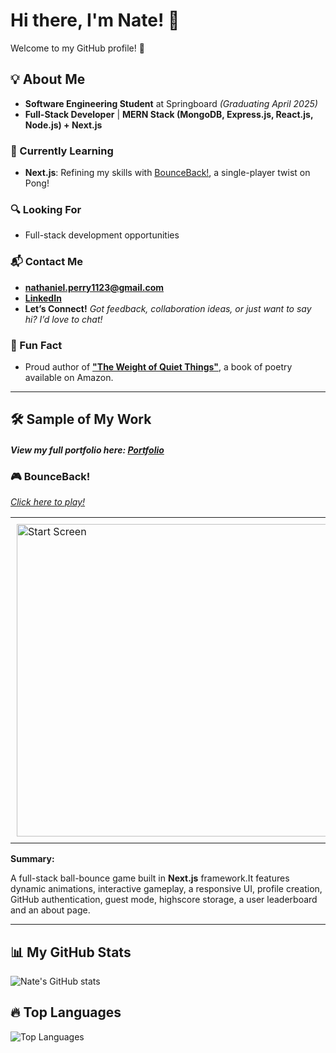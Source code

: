 # Hi there, I'm Nate! 👋

Welcome to my GitHub profile! 🚀

## 💡 About Me

- **Software Engineering Student** at Springboard _(Graduating April 2025)_
- **Full-Stack Developer** | **MERN Stack (MongoDB, Express.js, React.js, Node.js) + Next.js**

### 🌱 Currently Learning

- **Next.js**: Refining my skills with [BounceBack!](https://bounceback-zeta.vercel.app/), a single-player twist on Pong!

### 🔍 Looking For

- Full-stack development opportunities

### 📬 Contact Me

- **[nathaniel.perry1123@gmail.com](mailto:nathaniel.perry1123@gmail.com)**
- **[LinkedIn](https://www.linkedin.com/in/nathaniel-perry-646bb4326)**
- **Let’s Connect!** _Got feedback, collaboration ideas, or just want to say hi? I’d love to chat!_

### 🎨 Fun Fact

- Proud author of **["The Weight of Quiet Things"](https://a.co/d/0tqders)**, a book of poetry available on Amazon.

---

## 🛠 Sample of My Work

#### _View my full portfolio here: [Portfolio](https://github.com/natep1123/Portfolio)_

### 🎮 BounceBack!
_[Click here to play!](https://bounceback-zeta.vercel.app/)_

<table>
  <tr>
    <td style="padding: 10px;">
      <img src="https://drive.google.com/drive/folders/11PV-ociM1-M7oivNpbBqimppa6gSoll6?usp=drive_link" alt="Start Screen" width="500px" />
    </td>
    <td style="padding: 10px;">
      <img src="" alt="About the Game" width="500px" />
    </td>
  </tr>
  </table>

**Summary:**

A full-stack ball-bounce game built in **Next.js** framework.It features dynamic animations, interactive gameplay, a responsive UI, profile creation, GitHub authentication, guest mode, highscore storage, a user leaderboard and an about page. 

---

## 📊 My GitHub Stats

![Nate's GitHub stats](https://github-readme-stats.vercel.app/api?username=natep1123&show_icons=true&theme=radical)

## 🔥 Top Languages

![Top Languages](https://github-readme-stats.vercel.app/api/top-langs/?username=natep1123&theme=radical&layout=compact)
